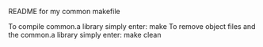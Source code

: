 README for my common makefile

To compile common.a library simply enter: make
To remove object files and the common.a library simply enter: make clean
